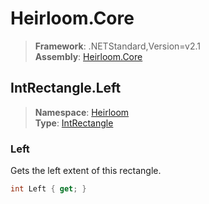 # Heirloom.Core

> **Framework**: .NETStandard,Version=v2.1  
> **Assembly**: [Heirloom.Core][0]  

## IntRectangle.Left

> **Namespace**: [Heirloom][0]  
> **Type**: [IntRectangle][1]  

### Left

Gets the left extent of this rectangle.

```cs
int Left { get; }
```

[0]: ../Heirloom.Core.md
[1]: Heirloom.IntRectangle.md
